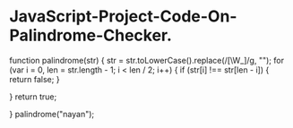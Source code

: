 # JavaScript-Project-Code-On-Palindrome-Checker.
function palindrome(str)
{
  str = str.toLowerCase().replace(/[\W_]/g, "");
  for (var i = 0, len = str.length - 1; i < len / 2; i++)
  {
    if (str[i] !== str[len - i]) 
    {
      return false;
    }
    
  }
  return true;
  
}
palindrome("nayan");

